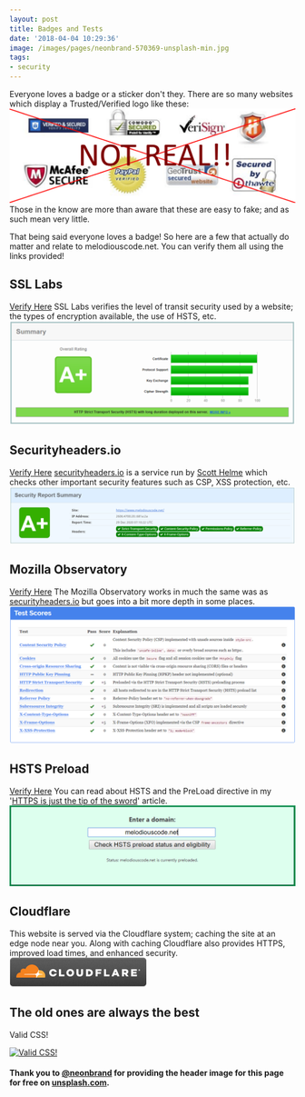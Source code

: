 ```yaml
---
layout: post
title: Badges and Tests
date: '2018-04-04 10:29:36'
image: /images/pages/neonbrand-570369-unsplash-min.jpg
tags:
- security
---
```


Everyone loves a badge or a sticker don't they. There are so many websites which display a Trusted/Verified logo like these:
![Some badges that claim a website is secure](/images/content/badges-min.png)
Those in the know are more than aware that these are easy to fake; and as such mean very little.

That being said everyone loves a badge! So here are a few that actually do matter and relate to melodiouscode.net. You can verify them all using the links provided!

## SSL Labs
[Verify Here](https://ssllabs.com/ssltest/analyze.html?d=melodiouscode.co.uk&latest)
SSL Labs verifies the level of transit security used by a website; the types of encryption available, the use of HSTS, etc.
![A screenshot of the results when scanning this website with the SSL Labs Tool](/images/content/ssllabs.com-min.png)

## Securityheaders.io
[Verify Here](https://schd.io/5sZu)
[securityheaders.io](https://securityheaders.io) is a service run by [Scott Helme](https://scotthelme.co.uk/) which checks other important security features such as CSP, XSS protection, etc.
![A screenshot of the results when scanning this site with the SecurityHeaders.io website](/images/pages/securityheaders.PNG)

## Mozilla Observatory
[Verify Here](https://observatory.mozilla.org/analyze/melodiouscode.net)
The Mozilla Observatory works in much the same was as [securityheaders.io](https://securityheaders.io) but goes into a bit more depth in some places.
![A screenshot of the results from scanning this site with the Mozilla Observatory](/images/content/observatory.mozilla.org-min.png)

## HSTS Preload
[Verify Here](https://hstspreload.org/?domain=melodiouscode.net)
You can read about HSTS and the PreLoad directive in my '[HTTPS is just the tip of the sword](https://melodiouscode.net/https-is-just-the-tip-of-the-sword/)' article.
![HSTS Preload screenshot showing this website is pre-loaded](/images/content/hstspreload-min.PNG)

## Cloudflare
This website is served via the Cloudflare system; caching the site at an edge node near you. Along with caching Cloudflare also provides HTTPS, improved load times, and enhanced security.
![Cloudflare logo badge](/images/content/cf-web-badges-a-gray-on.png)

## The old ones are always the best
Valid CSS!
<p>
    <a href="https://jigsaw.w3.org/css-validator/check/referer">
        <img style="border:0;width:88px;height:31px"
            src="https://jigsaw.w3.org/css-validator/images/vcss"
            alt="Valid CSS!" />
    </a>
</p>

#### Thank you to [@neonbrand](https://unsplash.com/@neonbrand) for providing the header image for this page for free on [unsplash.com](https://unsplash.com).
